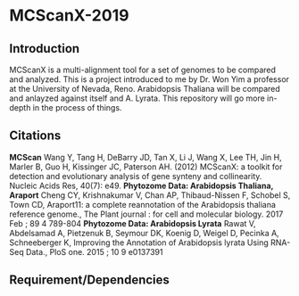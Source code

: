 # MCScanX-2019

Introduction
---------
MCScanX is a multi-alignment tool for a set of genomes to be compared and analyzed. This is a project introduced to me by Dr. Won Yim a professor at the University of Nevada, Reno. Arabidopsis Thaliana will be compared and anlayzed against itself and A. Lyrata. This repository will go more in-depth in the process of things.

Citations
---------
**MCScan**
Wang Y, Tang H, DeBarry JD, Tan X, Li J, Wang X, Lee TH, Jin H, Marler B, Guo H, Kissinger JC, Paterson AH. (2012) MCScanX: a toolkit for detection and evolutionary analysis of gene synteny and collinearity. Nucleic Acids Res, 40(7): e49.
**Phytozome Data: Arabidopsis Thaliana, Araport**
Cheng CY, Krishnakumar V, Chan AP, Thibaud-Nissen F, Schobel S, Town CD, Araport11: a complete reannotation of the Arabidopsis thaliana reference genome., The Plant journal : for cell and molecular biology. 2017 Feb ; 89 4 789-804
**Phytozome Data: Arabidopsis Lyrata**
Rawat V, Abdelsamad A, Pietzenuk B, Seymour DK, Koenig D, Weigel D, Pecinka A, Schneeberger K, Improving the Annotation of Arabidopsis lyrata Using RNA-Seq Data., PloS one. 2015 ; 10 9 e0137391

Requirement/Dependencies
---------
